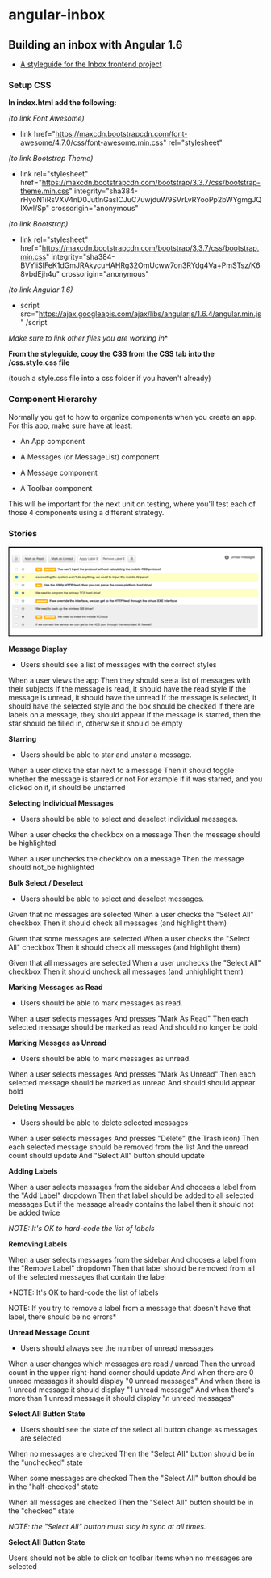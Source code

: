 # angular-inbox
## Building an inbox with Angular 1.6

* [A styleguide for the Inbox frontend project](https://github.com/gSchool/inbox-styleguide)

### Setup CSS

**In index.html add the following:**

*(to link Font Awesome)*

* link href="https://maxcdn.bootstrapcdn.com/font-awesome/4.7.0/css/font-awesome.min.css" rel="stylesheet"

*(to link Bootstrap Theme)*

* link rel="stylesheet" href="https://maxcdn.bootstrapcdn.com/bootstrap/3.3.7/css/bootstrap-theme.min.css" integrity="sha384-rHyoN1iRsVXV4nD0JutlnGaslCJuC7uwjduW9SVrLvRYooPp2bWYgmgJQIXwl/Sp" crossorigin="anonymous"

*(to link Bootstrap)*

* link rel="stylesheet" href="https://maxcdn.bootstrapcdn.com/bootstrap/3.3.7/css/bootstrap.min.css" integrity="sha384-BVYiiSIFeK1dGmJRAkycuHAHRg32OmUcww7on3RYdg4Va+PmSTsz/K68vbdEjh4u" crossorigin="anonymous"

*(to link Angular 1.6)*

* script src="https://ajax.googleapis.com/ajax/libs/angularjs/1.6.4/angular.min.js" /script

*Make sure to link other files you are working in**

**From the styleguide, copy the CSS from the CSS tab into the /css.style.css file**

(touch a style.css file into a css folder if you haven't already)

### Component Hierarchy

Normally you get to how to organize components when you create an app. For this app, make sure have at least:

* An App component

* A Messages (or MessageList) component

* A Message component

* A Toolbar component

This will be important for the next unit on testing, where you'll test each of those 4 components using a different strategy.

### Stories

![Inbox](Images/Inbox.png)

**Message Display**

* Users should see a list of messages with the correct styles

When a user views the app
Then they should see a list of messages with their subjects
If the message is read, it should have the read style
If the message is unread, it should have the unread
If the message is selected, it should have the selected style and the box should be checked
If there are labels on a message, they should appear
If the message is starred, then the star should be filled in, otherwise it should be empty

**Starring**

* Users should be able to star and unstar a message.

When a user clicks the star next to a message
Then it should toggle whether the message is starred or not
For example if it was starred, and you clicked on it, it should be unstarred

**Selecting Individual Messages**

* Users should be able to select and deselect individual messages.

When a user checks the checkbox on a message
Then the message should be highlighted

When a user unchecks the checkbox on a message
Then the message should not_be highlighted

**Bulk Select / Deselect**

* Users should be able to select and deselect messages.

Given that no messages are selected
When a user checks the "Select All" checkbox
Then it should check all messages (and highlight them)

Given that some messages are selected
When a user checks the "Select All" checkbox
Then it should check all messages (and highlight them)

Given that all messages are selected
When a user unchecks the "Select All" checkbox
Then it should uncheck all messages (and unhighlight them)

**Marking Messages as Read**

* Users should be able to mark messages as read.

When a user selects messages
And presses "Mark As Read"
Then each selected message should be marked as read
And should no longer be bold

**Marking Messges as Unread**

* Users should be able to mark messages as unread.

When a user selects messages
And presses "Mark As Unread"
Then each selected message should be marked as unread
And should should appear bold

**Deleting Messages**

* Users should be able to delete selected messages

When a user selects messages
And presses "Delete" (the Trash icon)
Then each selected message should be removed from the list
And the unread count should update
And "Select All" button should update

**Adding Labels**

When a user selects messages from the sidebar
And chooses a label from the "Add Label" dropdown
Then that label should be added to all selected messages
But if the message already contains the label then it should not be added twice

*NOTE: It's OK to hard-code the list of labels*

**Removing Labels**

When a user selects messages from the sidebar
And chooses a label from the "Remove Label" dropdown
Then that label should be removed from all of the selected messages that contain the label

*NOTE: It's OK to hard-code the list of labels

NOTE: If you try to remove a label from a message that doesn't have that label, there should be no errors*

**Unread Message Count**

* Users should always see the number of unread messages

When a user changes which messages are read / unread
Then the unread count in the upper right-hand corner should update
And when there are 0 unread messages it should display "0 unread messages"
And when there is 1 unread message it should display "1 unread message"
And when there's more than 1 unread message it should display "_n_ unread messages"

**Select All Button State**

* Users should see the state of the select all button change as messages are selected

When no messages are checked
Then the "Select All" button should be in the "unchecked" state

When some messages are checked
Then the "Select All" button should be in the "half-checked" state

When all messages are checked
Then the "Select All" button should be in the "checked" state

*NOTE: the "Select All" button must stay in sync at all times.*

**Select All Button State**

Users should not be able to click on toolbar items when no messages are selected
